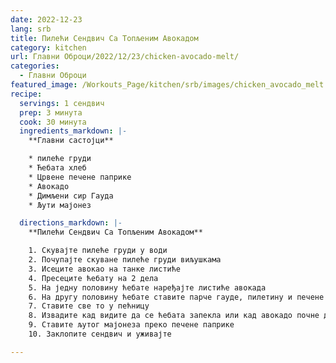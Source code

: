 ```yaml
---
date: 2022-12-23
lang: srb
title: Пилећи Сендвич Са Топљеним Авокадом
category: kitchen
url: Главни Оброци/2022/12/23/chicken-avocado-melt/
categories:
  - Главни Оброци
featured_image: /Workouts_Page/kitchen/srb/images/chicken_avocado_melt.png
recipe:
  servings: 1 сендвич
  prep: 3 минута
  cook: 30 минута
  ingredients_markdown: |-
    **Главни састојци**

    * пилеће груди
    * Ћебата хлеб
    * Црвене печене паприке
    * Авокадо
    * Димљени сир Гауда
    * Љути мајонез

  directions_markdown: |-
    **Пилећи Сендвич Са Топљеним Авокадом**

    1. Скувајте пилеће груди у води
    2. Почупајте скуване пилеће груди виљушкама
    3. Исеците авокао на танке листиће
    4. Пресеците ћебату на 2 дела
    5. На једну половину ћебате наређајте листиће авокада
    6. На другу половину ћебате ставите парче гауде, пилетину и печене паприке
    7. Ставите све то у пећницу
    8. Извадите кад видите да се ћебата запекла или кад авокадо почне да се топи
    9. Ставите љутог мајонеза преко печене паприке
    10. Заклопите сендвич и уживајте

---
```


<!-- ![Meals](/treat-jekyll-template/images/chicken_avocado_melt.png) -->
